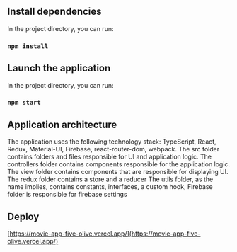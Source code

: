 ## Install dependencies

In the project directory, you can run:

### `npm install`

## Launch the application

In the project directory, you can run:

### `npm start`

## Application architecture

The application uses the following technology stack: TypeScript, React, Redux, Material-UI, Firebase, react-router-dom, webpack.
The src folder contains folders and files responsible for UI and application logic.
The controllers folder contains components responsible for the application logic.
The view folder contains components that are responsible for displaying UI.
The redux folder contains a store and a reducer
The utils folder, as the name implies, contains constants, interfaces, a custom hook,
Firebase folder is responsible for firebase settings

## Deploy

[https://movie-app-five-olive.vercel.app/](https://movie-app-five-olive.vercel.app/)
